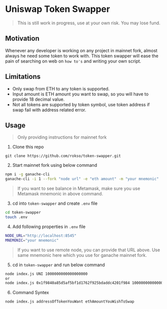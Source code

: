 # Uniswap Token Swapper
> This is still work in progress, use at your own risk. You may lose fund.

## Motivation
Whenever any developer is working on any project in mainnet fork, almost always he need some token to work with. 
This token swapper will ease the pain of searching on web on `how to's` and writing your own script.

## Limitations
- Only swap from ETH to any token is supported.
- Input amount is ETH amount you want to swap, so you will have to provide 18 decimal value.
- Not all tokens are supported by token symbol, use token address if swap fail with address related error.

## Usage
> Only providing instructions for mainnet fork

1. Clone this repo
```git
git clone https://github.com/rokso/token-swapper.git
```

2. Start mainnet fork using below command
```bash
npm i -g ganache-cli
ganache-cli -i 1 --fork "node url" -e "eth amount" -m "your mnemonic"
```
> If you want to see balance in Metamask, make sure you use Metamask mnemonic in above command.

3. cd into `token-swapper` and create `.env` file
```bash
cd token-swapper
touch .env
```

4. Add following properties in `.env` file
```bash
NODE_URL="http://localhost:8545"
MNEMONIC="your mnemonic"
```
> If you want to use remote node, you can provide that URL above.
> Use same mnemonic here which you use for ganache mainnet fork.

5. cd in `token-swapper` and run below command
```bash
node index.js UNI 1000000000000000000
or
node index.js 0x1f9840a85d5af5bf1d1762f925bdaddc4201f984 1000000000000000000
```
6. Command Syntex
```bash
node index.js addressOfTokenYouWant ethAmountYouWishToSwap
```
